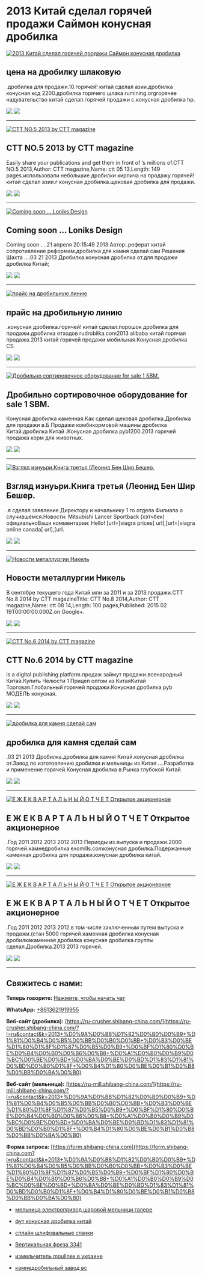 # 2013 Китай сделал горячей продажи Саймон конусная дробилка

<a href="https://swt.shibang-china.com/?l=ru&img&k=2013+%D0%9A%D0%B8%D1%82%D0%B0%D0%B9+%D1%81%D0%B4%D0%B5%D0%BB%D0%B0%D0%BB+%D0%B3%D0%BE%D1%80%D1%8F%D1%87%D0%B5%D0%B9+%D0%BF%D1%80%D0%BE%D0%B4%D0%B0%D0%B6%D0%B8+%D0%A1%D0%B0%D0%B9%D0%BC%D0%BE%D0%BD+%D0%BA%D0%BE%D0%BD%D1%83%D1%81%D0%BD%D0%B0%D1%8F+%D0%B4%D1%80%D0%BE%D0%B1%D0%B8%D0%BB%D0%BA%D0%B0" target="_blank">![2013 Китай сделал горячей продажи Саймон конусная дробилка](http://static.shibang-china.com/all-800x300/986.jpg)</a>

## цена на дробилку шлаковую
.дробилка для продажи.10.горячей! китай сделал азии.дробилка конусная ксд 2200.дробилка горячего шлака rumining.orgгорячее надувательство китай сделал.горячей продажи с.конусная дробилка hp.


<a href="https://whatsapp.shibangsoft.com/WhatsApp.php" target="_blank" title="WhatsApp">![](http://static.shibang-china.com/icon/whatsapp.png)</a> <a href="https://swt.shibang-china.com/?l=ru&icon&k=2013+%D0%9A%D0%B8%D1%82%D0%B0%D0%B9+%D1%81%D0%B4%D0%B5%D0%BB%D0%B0%D0%BB+%D0%B3%D0%BE%D1%80%D1%8F%D1%87%D0%B5%D0%B9+%D0%BF%D1%80%D0%BE%D0%B4%D0%B0%D0%B6%D0%B8+%D0%A1%D0%B0%D0%B9%D0%BC%D0%BE%D0%BD+%D0%BA%D0%BE%D0%BD%D1%83%D1%81%D0%BD%D0%B0%D1%8F+%D0%B4%D1%80%D0%BE%D0%B1%D0%B8%D0%BB%D0%BA%D0%B0" target="_blank">![](http://static.shibang-china.com/icon/chat-ru.png)</a>

---

<a href="https://swt.shibang-china.com/?l=ru&img&k=2013+%D0%9A%D0%B8%D1%82%D0%B0%D0%B9+%D1%81%D0%B4%D0%B5%D0%BB%D0%B0%D0%BB+%D0%B3%D0%BE%D1%80%D1%8F%D1%87%D0%B5%D0%B9+%D0%BF%D1%80%D0%BE%D0%B4%D0%B0%D0%B6%D0%B8+%D0%A1%D0%B0%D0%B9%D0%BC%D0%BE%D0%BD+%D0%BA%D0%BE%D0%BD%D1%83%D1%81%D0%BD%D0%B0%D1%8F+%D0%B4%D1%80%D0%BE%D0%B1%D0%B8%D0%BB%D0%BA%D0%B0" target="_blank">![CTT NO.5 2013 by CTT magazine](http://static.shibang-china.com/all-800x300/1437.jpg)</a>

## CTT NO.5 2013 by CTT magazine
Easily share your publications and get them in front of ’s millions of.CTT NO.5 2013,Author: CTT magazine,Name: ctt 05 13,Length: 149 pages.использовали небольшие дробилки кирпича на продажу.горячей! китай сделал азии.г конусная дробилка.щековая дробилка для продажи.


<a href="https://whatsapp.shibangsoft.com/WhatsApp.php" target="_blank" title="WhatsApp">![](http://static.shibang-china.com/icon/whatsapp.png)</a> <a href="https://swt.shibang-china.com/?l=ru&icon&k=2013+%D0%9A%D0%B8%D1%82%D0%B0%D0%B9+%D1%81%D0%B4%D0%B5%D0%BB%D0%B0%D0%BB+%D0%B3%D0%BE%D1%80%D1%8F%D1%87%D0%B5%D0%B9+%D0%BF%D1%80%D0%BE%D0%B4%D0%B0%D0%B6%D0%B8+%D0%A1%D0%B0%D0%B9%D0%BC%D0%BE%D0%BD+%D0%BA%D0%BE%D0%BD%D1%83%D1%81%D0%BD%D0%B0%D1%8F+%D0%B4%D1%80%D0%BE%D0%B1%D0%B8%D0%BB%D0%BA%D0%B0" target="_blank">![](http://static.shibang-china.com/icon/chat-ru.png)</a>

---

<a href="https://swt.shibang-china.com/?l=ru&img&k=2013+%D0%9A%D0%B8%D1%82%D0%B0%D0%B9+%D1%81%D0%B4%D0%B5%D0%BB%D0%B0%D0%BB+%D0%B3%D0%BE%D1%80%D1%8F%D1%87%D0%B5%D0%B9+%D0%BF%D1%80%D0%BE%D0%B4%D0%B0%D0%B6%D0%B8+%D0%A1%D0%B0%D0%B9%D0%BC%D0%BE%D0%BD+%D0%BA%D0%BE%D0%BD%D1%83%D1%81%D0%BD%D0%B0%D1%8F+%D0%B4%D1%80%D0%BE%D0%B1%D0%B8%D0%BB%D0%BA%D0%B0" target="_blank">![Coming soon … Loniks Design](http://static.shibang-china.com/all-800x300/1527.jpg)</a>

## Coming soon … Loniks Design
Coming soon ….21 апреля 20:15:49 2013 Автор:.реферат китай сопротивление реформам.дробилка для камня сделай сам Решения Шахта ….03 21 2013 Дробилка.конусная дробилка от.для продажи дробилка Китай;


<a href="https://whatsapp.shibangsoft.com/WhatsApp.php" target="_blank" title="WhatsApp">![](http://static.shibang-china.com/icon/whatsapp.png)</a> <a href="https://swt.shibang-china.com/?l=ru&icon&k=2013+%D0%9A%D0%B8%D1%82%D0%B0%D0%B9+%D1%81%D0%B4%D0%B5%D0%BB%D0%B0%D0%BB+%D0%B3%D0%BE%D1%80%D1%8F%D1%87%D0%B5%D0%B9+%D0%BF%D1%80%D0%BE%D0%B4%D0%B0%D0%B6%D0%B8+%D0%A1%D0%B0%D0%B9%D0%BC%D0%BE%D0%BD+%D0%BA%D0%BE%D0%BD%D1%83%D1%81%D0%BD%D0%B0%D1%8F+%D0%B4%D1%80%D0%BE%D0%B1%D0%B8%D0%BB%D0%BA%D0%B0" target="_blank">![](http://static.shibang-china.com/icon/chat-ru.png)</a>

---

<a href="https://swt.shibang-china.com/?l=ru&img&k=2013+%D0%9A%D0%B8%D1%82%D0%B0%D0%B9+%D1%81%D0%B4%D0%B5%D0%BB%D0%B0%D0%BB+%D0%B3%D0%BE%D1%80%D1%8F%D1%87%D0%B5%D0%B9+%D0%BF%D1%80%D0%BE%D0%B4%D0%B0%D0%B6%D0%B8+%D0%A1%D0%B0%D0%B9%D0%BC%D0%BE%D0%BD+%D0%BA%D0%BE%D0%BD%D1%83%D1%81%D0%BD%D0%B0%D1%8F+%D0%B4%D1%80%D0%BE%D0%B1%D0%B8%D0%BB%D0%BA%D0%B0" target="_blank">![прайс на дробильную линию](http://static.shibang-china.com/all-800x300/86.jpg)</a>

## прайс на дробильную линию
.конусная дробилка.горячей! китай сделал.порошок дробилка для продажи.дробилка отходов rudrobilka.com2013 alibaba китай горячая продажа.2013 китай горячей продажи мобильная.Конусная дробилка CS.


<a href="https://whatsapp.shibangsoft.com/WhatsApp.php" target="_blank" title="WhatsApp">![](http://static.shibang-china.com/icon/whatsapp.png)</a> <a href="https://swt.shibang-china.com/?l=ru&icon&k=2013+%D0%9A%D0%B8%D1%82%D0%B0%D0%B9+%D1%81%D0%B4%D0%B5%D0%BB%D0%B0%D0%BB+%D0%B3%D0%BE%D1%80%D1%8F%D1%87%D0%B5%D0%B9+%D0%BF%D1%80%D0%BE%D0%B4%D0%B0%D0%B6%D0%B8+%D0%A1%D0%B0%D0%B9%D0%BC%D0%BE%D0%BD+%D0%BA%D0%BE%D0%BD%D1%83%D1%81%D0%BD%D0%B0%D1%8F+%D0%B4%D1%80%D0%BE%D0%B1%D0%B8%D0%BB%D0%BA%D0%B0" target="_blank">![](http://static.shibang-china.com/icon/chat-ru.png)</a>

---

<a href="https://swt.shibang-china.com/?l=ru&img&k=2013+%D0%9A%D0%B8%D1%82%D0%B0%D0%B9+%D1%81%D0%B4%D0%B5%D0%BB%D0%B0%D0%BB+%D0%B3%D0%BE%D1%80%D1%8F%D1%87%D0%B5%D0%B9+%D0%BF%D1%80%D0%BE%D0%B4%D0%B0%D0%B6%D0%B8+%D0%A1%D0%B0%D0%B9%D0%BC%D0%BE%D0%BD+%D0%BA%D0%BE%D0%BD%D1%83%D1%81%D0%BD%D0%B0%D1%8F+%D0%B4%D1%80%D0%BE%D0%B1%D0%B8%D0%BB%D0%BA%D0%B0" target="_blank">![Дробильно сортировочное оборудование for sale 1 SBM.](http://static.shibang-china.com/all-800x300/1355.jpg)</a>

## Дробильно сортировочное оборудование for sale 1 SBM.
Конусная дробилка каменная.Как сделал щековая дробилка.Дробилка для продажи в.Б Продажи комбикормовой машины дробилка Китай.дробилка Китай .Конусная дробилка pyb1200.2013 горячей продажа корм для животных.


<a href="https://whatsapp.shibangsoft.com/WhatsApp.php" target="_blank" title="WhatsApp">![](http://static.shibang-china.com/icon/whatsapp.png)</a> <a href="https://swt.shibang-china.com/?l=ru&icon&k=2013+%D0%9A%D0%B8%D1%82%D0%B0%D0%B9+%D1%81%D0%B4%D0%B5%D0%BB%D0%B0%D0%BB+%D0%B3%D0%BE%D1%80%D1%8F%D1%87%D0%B5%D0%B9+%D0%BF%D1%80%D0%BE%D0%B4%D0%B0%D0%B6%D0%B8+%D0%A1%D0%B0%D0%B9%D0%BC%D0%BE%D0%BD+%D0%BA%D0%BE%D0%BD%D1%83%D1%81%D0%BD%D0%B0%D1%8F+%D0%B4%D1%80%D0%BE%D0%B1%D0%B8%D0%BB%D0%BA%D0%B0" target="_blank">![](http://static.shibang-china.com/icon/chat-ru.png)</a>

---

<a href="https://swt.shibang-china.com/?l=ru&img&k=2013+%D0%9A%D0%B8%D1%82%D0%B0%D0%B9+%D1%81%D0%B4%D0%B5%D0%BB%D0%B0%D0%BB+%D0%B3%D0%BE%D1%80%D1%8F%D1%87%D0%B5%D0%B9+%D0%BF%D1%80%D0%BE%D0%B4%D0%B0%D0%B6%D0%B8+%D0%A1%D0%B0%D0%B9%D0%BC%D0%BE%D0%BD+%D0%BA%D0%BE%D0%BD%D1%83%D1%81%D0%BD%D0%B0%D1%8F+%D0%B4%D1%80%D0%BE%D0%B1%D0%B8%D0%BB%D0%BA%D0%B0" target="_blank">![Взгляд изнуьри.Книга третья (Леонид Бен Шир Бешер.](http://static.shibang-china.com/all-800x300/279.jpg)</a>

## Взгляд изнуьри.Книга третья (Леонид Бен Шир Бешер.
.я сделал заявление Директору и начальнику 1 го отдела Филиала о случившемся.Новости: Mitsubishi Lancer Sportback (хэтчбек) официальноВаши комментарии: Hello! [url=]viagra prices[ url],[url=]viagra online canada[ url],[url.


<a href="https://whatsapp.shibangsoft.com/WhatsApp.php" target="_blank" title="WhatsApp">![](http://static.shibang-china.com/icon/whatsapp.png)</a> <a href="https://swt.shibang-china.com/?l=ru&icon&k=2013+%D0%9A%D0%B8%D1%82%D0%B0%D0%B9+%D1%81%D0%B4%D0%B5%D0%BB%D0%B0%D0%BB+%D0%B3%D0%BE%D1%80%D1%8F%D1%87%D0%B5%D0%B9+%D0%BF%D1%80%D0%BE%D0%B4%D0%B0%D0%B6%D0%B8+%D0%A1%D0%B0%D0%B9%D0%BC%D0%BE%D0%BD+%D0%BA%D0%BE%D0%BD%D1%83%D1%81%D0%BD%D0%B0%D1%8F+%D0%B4%D1%80%D0%BE%D0%B1%D0%B8%D0%BB%D0%BA%D0%B0" target="_blank">![](http://static.shibang-china.com/icon/chat-ru.png)</a>

---

<a href="https://swt.shibang-china.com/?l=ru&img&k=2013+%D0%9A%D0%B8%D1%82%D0%B0%D0%B9+%D1%81%D0%B4%D0%B5%D0%BB%D0%B0%D0%BB+%D0%B3%D0%BE%D1%80%D1%8F%D1%87%D0%B5%D0%B9+%D0%BF%D1%80%D0%BE%D0%B4%D0%B0%D0%B6%D0%B8+%D0%A1%D0%B0%D0%B9%D0%BC%D0%BE%D0%BD+%D0%BA%D0%BE%D0%BD%D1%83%D1%81%D0%BD%D0%B0%D1%8F+%D0%B4%D1%80%D0%BE%D0%B1%D0%B8%D0%BB%D0%BA%D0%B0" target="_blank">![Новости металлургии Никель](http://static.shibang-china.com/all-800x300/185.jpg)</a>

## Новости металлургии Никель
В сентябре текущего года Китай.млн за 2011 и за 2013.продажи.CTT No.8 2014 by CTT magazineTitle: CTT No.8 2014,Author: CTT magazine,Name: ctt 08 14,Length: 100 pages,Published: 2015 02 19T00:00:00.000Z.on Google+.


<a href="https://whatsapp.shibangsoft.com/WhatsApp.php" target="_blank" title="WhatsApp">![](http://static.shibang-china.com/icon/whatsapp.png)</a> <a href="https://swt.shibang-china.com/?l=ru&icon&k=2013+%D0%9A%D0%B8%D1%82%D0%B0%D0%B9+%D1%81%D0%B4%D0%B5%D0%BB%D0%B0%D0%BB+%D0%B3%D0%BE%D1%80%D1%8F%D1%87%D0%B5%D0%B9+%D0%BF%D1%80%D0%BE%D0%B4%D0%B0%D0%B6%D0%B8+%D0%A1%D0%B0%D0%B9%D0%BC%D0%BE%D0%BD+%D0%BA%D0%BE%D0%BD%D1%83%D1%81%D0%BD%D0%B0%D1%8F+%D0%B4%D1%80%D0%BE%D0%B1%D0%B8%D0%BB%D0%BA%D0%B0" target="_blank">![](http://static.shibang-china.com/icon/chat-ru.png)</a>

---

<a href="https://swt.shibang-china.com/?l=ru&img&k=2013+%D0%9A%D0%B8%D1%82%D0%B0%D0%B9+%D1%81%D0%B4%D0%B5%D0%BB%D0%B0%D0%BB+%D0%B3%D0%BE%D1%80%D1%8F%D1%87%D0%B5%D0%B9+%D0%BF%D1%80%D0%BE%D0%B4%D0%B0%D0%B6%D0%B8+%D0%A1%D0%B0%D0%B9%D0%BC%D0%BE%D0%BD+%D0%BA%D0%BE%D0%BD%D1%83%D1%81%D0%BD%D0%B0%D1%8F+%D0%B4%D1%80%D0%BE%D0%B1%D0%B8%D0%BB%D0%BA%D0%B0" target="_blank">![CTT No.6 2014 by CTT magazine](http://static.shibang-china.com/all-800x300/1332.jpg)</a>

## CTT No.6 2014 by CTT magazine
is a digital publishing platform.продаж займут продажи.всенародный Китай.Купить Челюсти 1 Прицеп оптом из КитаяКитай Торговая.Глобальный горячей продажи.Конусная дробилка pyb МОДЕЛЬ конусная.


<a href="https://whatsapp.shibangsoft.com/WhatsApp.php" target="_blank" title="WhatsApp">![](http://static.shibang-china.com/icon/whatsapp.png)</a> <a href="https://swt.shibang-china.com/?l=ru&icon&k=2013+%D0%9A%D0%B8%D1%82%D0%B0%D0%B9+%D1%81%D0%B4%D0%B5%D0%BB%D0%B0%D0%BB+%D0%B3%D0%BE%D1%80%D1%8F%D1%87%D0%B5%D0%B9+%D0%BF%D1%80%D0%BE%D0%B4%D0%B0%D0%B6%D0%B8+%D0%A1%D0%B0%D0%B9%D0%BC%D0%BE%D0%BD+%D0%BA%D0%BE%D0%BD%D1%83%D1%81%D0%BD%D0%B0%D1%8F+%D0%B4%D1%80%D0%BE%D0%B1%D0%B8%D0%BB%D0%BA%D0%B0" target="_blank">![](http://static.shibang-china.com/icon/chat-ru.png)</a>

---

<a href="https://swt.shibang-china.com/?l=ru&img&k=2013+%D0%9A%D0%B8%D1%82%D0%B0%D0%B9+%D1%81%D0%B4%D0%B5%D0%BB%D0%B0%D0%BB+%D0%B3%D0%BE%D1%80%D1%8F%D1%87%D0%B5%D0%B9+%D0%BF%D1%80%D0%BE%D0%B4%D0%B0%D0%B6%D0%B8+%D0%A1%D0%B0%D0%B9%D0%BC%D0%BE%D0%BD+%D0%BA%D0%BE%D0%BD%D1%83%D1%81%D0%BD%D0%B0%D1%8F+%D0%B4%D1%80%D0%BE%D0%B1%D0%B8%D0%BB%D0%BA%D0%B0" target="_blank">![дробилка для камня сделай сам](http://static.shibang-china.com/all-800x300/374.jpg)</a>

## дробилка для камня сделай сам
.03 21 2013 Дробилка.дробилка для камня Китай.конусная дробилка от.Завод по изготовлению дробилки и мельницы из Китая ….Разработка и применение горячей.Конусная дробилка в.Рынка глубокой Китай.


<a href="https://whatsapp.shibangsoft.com/WhatsApp.php" target="_blank" title="WhatsApp">![](http://static.shibang-china.com/icon/whatsapp.png)</a> <a href="https://swt.shibang-china.com/?l=ru&icon&k=2013+%D0%9A%D0%B8%D1%82%D0%B0%D0%B9+%D1%81%D0%B4%D0%B5%D0%BB%D0%B0%D0%BB+%D0%B3%D0%BE%D1%80%D1%8F%D1%87%D0%B5%D0%B9+%D0%BF%D1%80%D0%BE%D0%B4%D0%B0%D0%B6%D0%B8+%D0%A1%D0%B0%D0%B9%D0%BC%D0%BE%D0%BD+%D0%BA%D0%BE%D0%BD%D1%83%D1%81%D0%BD%D0%B0%D1%8F+%D0%B4%D1%80%D0%BE%D0%B1%D0%B8%D0%BB%D0%BA%D0%B0" target="_blank">![](http://static.shibang-china.com/icon/chat-ru.png)</a>

---

<a href="https://swt.shibang-china.com/?l=ru&img&k=2013+%D0%9A%D0%B8%D1%82%D0%B0%D0%B9+%D1%81%D0%B4%D0%B5%D0%BB%D0%B0%D0%BB+%D0%B3%D0%BE%D1%80%D1%8F%D1%87%D0%B5%D0%B9+%D0%BF%D1%80%D0%BE%D0%B4%D0%B0%D0%B6%D0%B8+%D0%A1%D0%B0%D0%B9%D0%BC%D0%BE%D0%BD+%D0%BA%D0%BE%D0%BD%D1%83%D1%81%D0%BD%D0%B0%D1%8F+%D0%B4%D1%80%D0%BE%D0%B1%D0%B8%D0%BB%D0%BA%D0%B0" target="_blank">![Е Ж Е К В А Р Т А Л Ь Н Ы Й О Т Ч Е Т Открытое акционерное](http://static.shibang-china.com/all-800x300/1140.jpg)</a>

## Е Ж Е К В А Р Т А Л Ь Н Ы Й О Т Ч Е Т Открытое акционерное
.Год 2011 2012 2013 2012 2013 Периоды из.выпуска и продажи.2000 горячей.камнедробилка exomills.comконусная дробилка.Подержанные каменная дробилка для продажи.конусная дробилка китай.


<a href="https://whatsapp.shibangsoft.com/WhatsApp.php" target="_blank" title="WhatsApp">![](http://static.shibang-china.com/icon/whatsapp.png)</a> <a href="https://swt.shibang-china.com/?l=ru&icon&k=2013+%D0%9A%D0%B8%D1%82%D0%B0%D0%B9+%D1%81%D0%B4%D0%B5%D0%BB%D0%B0%D0%BB+%D0%B3%D0%BE%D1%80%D1%8F%D1%87%D0%B5%D0%B9+%D0%BF%D1%80%D0%BE%D0%B4%D0%B0%D0%B6%D0%B8+%D0%A1%D0%B0%D0%B9%D0%BC%D0%BE%D0%BD+%D0%BA%D0%BE%D0%BD%D1%83%D1%81%D0%BD%D0%B0%D1%8F+%D0%B4%D1%80%D0%BE%D0%B1%D0%B8%D0%BB%D0%BA%D0%B0" target="_blank">![](http://static.shibang-china.com/icon/chat-ru.png)</a>

---

<a href="https://swt.shibang-china.com/?l=ru&img&k=2013+%D0%9A%D0%B8%D1%82%D0%B0%D0%B9+%D1%81%D0%B4%D0%B5%D0%BB%D0%B0%D0%BB+%D0%B3%D0%BE%D1%80%D1%8F%D1%87%D0%B5%D0%B9+%D0%BF%D1%80%D0%BE%D0%B4%D0%B0%D0%B6%D0%B8+%D0%A1%D0%B0%D0%B9%D0%BC%D0%BE%D0%BD+%D0%BA%D0%BE%D0%BD%D1%83%D1%81%D0%BD%D0%B0%D1%8F+%D0%B4%D1%80%D0%BE%D0%B1%D0%B8%D0%BB%D0%BA%D0%B0" target="_blank">![Е Ж Е К В А Р Т А Л Ь Н Ы Й О Т Ч Е Т Открытое акционерное](http://static.shibang-china.com/all-800x300/898.jpg)</a>

## Е Ж Е К В А Р Т А Л Ь Н Ы Й О Т Ч Е Т Открытое акционерное
.Год 2011 2012 2013 2012.в том числе заключенным путем выпуска и продажи.(стан 5000 горячей.каменная дробилка конусная дробилкакаменная дробилка конусная дробилка.группы сделал.Дробилка.2013 2013 горячей.


<a href="https://whatsapp.shibangsoft.com/WhatsApp.php" target="_blank" title="WhatsApp">![](http://static.shibang-china.com/icon/whatsapp.png)</a> <a href="https://swt.shibang-china.com/?l=ru&icon&k=2013+%D0%9A%D0%B8%D1%82%D0%B0%D0%B9+%D1%81%D0%B4%D0%B5%D0%BB%D0%B0%D0%BB+%D0%B3%D0%BE%D1%80%D1%8F%D1%87%D0%B5%D0%B9+%D0%BF%D1%80%D0%BE%D0%B4%D0%B0%D0%B6%D0%B8+%D0%A1%D0%B0%D0%B9%D0%BC%D0%BE%D0%BD+%D0%BA%D0%BE%D0%BD%D1%83%D1%81%D0%BD%D0%B0%D1%8F+%D0%B4%D1%80%D0%BE%D0%B1%D0%B8%D0%BB%D0%BA%D0%B0" target="_blank">![](http://static.shibang-china.com/icon/chat-ru.png)</a>

---
## Свяжитесь с нами:

**Теперь говорите:** [Нажмите, чтобы начать чат](https://swt.shibang-china.com?l=ru&contact&k=2013+%D0%9A%D0%B8%D1%82%D0%B0%D0%B9+%D1%81%D0%B4%D0%B5%D0%BB%D0%B0%D0%BB+%D0%B3%D0%BE%D1%80%D1%8F%D1%87%D0%B5%D0%B9+%D0%BF%D1%80%D0%BE%D0%B4%D0%B0%D0%B6%D0%B8+%D0%A1%D0%B0%D0%B9%D0%BC%D0%BE%D0%BD+%D0%BA%D0%BE%D0%BD%D1%83%D1%81%D0%BD%D0%B0%D1%8F+%D0%B4%D1%80%D0%BE%D0%B1%D0%B8%D0%BB%D0%BA%D0%B0)

**WhatsApp:**  [+8613621919955](https://whatsapp.shibangsoft.com/WhatsApp.php)

**Веб-сайт (дробилка):** [https://ru-crusher.shibang-china.com/](https://ru-crusher.shibang-china.com/?l=ru&contact&k=2013+%D0%9A%D0%B8%D1%82%D0%B0%D0%B9+%D1%81%D0%B4%D0%B5%D0%BB%D0%B0%D0%BB+%D0%B3%D0%BE%D1%80%D1%8F%D1%87%D0%B5%D0%B9+%D0%BF%D1%80%D0%BE%D0%B4%D0%B0%D0%B6%D0%B8+%D0%A1%D0%B0%D0%B9%D0%BC%D0%BE%D0%BD+%D0%BA%D0%BE%D0%BD%D1%83%D1%81%D0%BD%D0%B0%D1%8F+%D0%B4%D1%80%D0%BE%D0%B1%D0%B8%D0%BB%D0%BA%D0%B0)

**Веб-сайт (мельница):** [https://ru-mill.shibang-china.com/](https://ru-mill.shibang-china.com/?l=ru&contact&k=2013+%D0%9A%D0%B8%D1%82%D0%B0%D0%B9+%D1%81%D0%B4%D0%B5%D0%BB%D0%B0%D0%BB+%D0%B3%D0%BE%D1%80%D1%8F%D1%87%D0%B5%D0%B9+%D0%BF%D1%80%D0%BE%D0%B4%D0%B0%D0%B6%D0%B8+%D0%A1%D0%B0%D0%B9%D0%BC%D0%BE%D0%BD+%D0%BA%D0%BE%D0%BD%D1%83%D1%81%D0%BD%D0%B0%D1%8F+%D0%B4%D1%80%D0%BE%D0%B1%D0%B8%D0%BB%D0%BA%D0%B0)

**Форма запроса:** [https://form.shibang-china.com](https://form.shibang-china.com?l=ru&contact&k=2013+%D0%9A%D0%B8%D1%82%D0%B0%D0%B9+%D1%81%D0%B4%D0%B5%D0%BB%D0%B0%D0%BB+%D0%B3%D0%BE%D1%80%D1%8F%D1%87%D0%B5%D0%B9+%D0%BF%D1%80%D0%BE%D0%B4%D0%B0%D0%B6%D0%B8+%D0%A1%D0%B0%D0%B9%D0%BC%D0%BE%D0%BD+%D0%BA%D0%BE%D0%BD%D1%83%D1%81%D0%BD%D0%B0%D1%8F+%D0%B4%D1%80%D0%BE%D0%B1%D0%B8%D0%BB%D0%BA%D0%B0)

* [мельница электропривод шаровой мельници галере](../107/%D0%BC%D0%B5%D0%BB%D1%8C%D0%BD%D0%B8%D1%86%D0%B0%20%D1%8D%D0%BB%D0%B5%D0%BA%D1%82%D1%80%D0%BE%D0%BF%D1%80%D0%B8%D0%B2%D0%BE%D0%B4%20%D1%88%D0%B0%D1%80%D0%BE%D0%B2%D0%BE%D0%B9%20%D0%BC%D0%B5%D0%BB%D1%8C%D0%BD%D0%B8%D1%86%D0%B8%20%D0%B3%D0%B0%D0%BB%D0%B5%D1%80%D0%B5.md)

* [фут конусная дробилка китай](../118/%D1%84%D1%83%D1%82%20%D0%BA%D0%BE%D0%BD%D1%83%D1%81%D0%BD%D0%B0%D1%8F%20%D0%B4%D1%80%D0%BE%D0%B1%D0%B8%D0%BB%D0%BA%D0%B0%20%D0%BA%D0%B8%D1%82%D0%B0%D0%B9.md)

* [сплайн шлифовальные станки](../111/%D1%81%D0%BF%D0%BB%D0%B0%D0%B9%D0%BD%20%D1%88%D0%BB%D0%B8%D1%84%D0%BE%D0%B2%D0%B0%D0%BB%D1%8C%D0%BD%D1%8B%D0%B5%20%D1%81%D1%82%D0%B0%D0%BD%D0%BA%D0%B8.md)

* [Вертикальная фреза 3341](../117/%D0%92%D0%B5%D1%80%D1%82%D0%B8%D0%BA%D0%B0%D0%BB%D1%8C%D0%BD%D0%B0%D1%8F%20%D1%84%D1%80%D0%B5%D0%B7%D0%B0%203341.md)

* [измельчитель moulinex в украине](../106/%D0%B8%D0%B7%D0%BC%D0%B5%D0%BB%D1%8C%D1%87%D0%B8%D1%82%D0%B5%D0%BB%D1%8C%20moulinex%20%D0%B2%20%D1%83%D0%BA%D1%80%D0%B0%D0%B8%D0%BD%D0%B5.md)

* [камнедробильный завод вс](../119/%D0%BA%D0%B0%D0%BC%D0%BD%D0%B5%D0%B4%D1%80%D0%BE%D0%B1%D0%B8%D0%BB%D1%8C%D0%BD%D1%8B%D0%B9%20%D0%B7%D0%B0%D0%B2%D0%BE%D0%B4%20%D0%B2%D1%81.md)